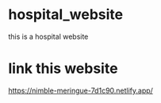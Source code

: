 # hospital_website
this is a hospital website

# link this website

https://nimble-meringue-7d1c90.netlify.app/
